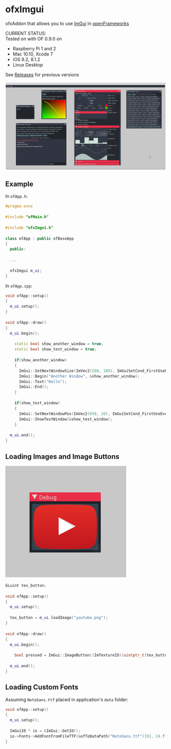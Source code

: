 ofxImgui
========

ofxAddon that allows you to use [ImGui](https://github.com/ocornut/imgui) in [openFrameworks](https://github.com/openframeworks/openFrameworks)

CURRENT STATUS:  
Tested on with OF 0.9.0 on   
 - Raspberry Pi 1 and 2
 - Mac 10.10, Xcode 7
 - iOS 9.2, 8.1.2
 - Linux Desktop

 
See [Releases](https://github.com/jvcleave/ofxImGui/releases/) for previous versions


![Screenshot](images/Screenshot.png)

Example
-------

In `ofApp.h`:

```cpp
#pragma once

#include "ofMain.h"

#include "ofxImgui.h"

class ofApp : public ofBaseApp
{
  public:
  
  ...
  
  ofxImgui m_ui;
}
```

In `ofApp.cpp`:

```cpp
void ofApp::setup()
{
  m_ui.setup();
}

void ofApp::draw()
{
  m_ui.begin();

    static bool show_another_window = true;
    static bool show_test_window = true;

    if(show_another_window)
    {
      ImGui::SetNextWindowSize(ImVec2(200, 100), ImGuiSetCond_FirstUseEver);
      ImGui::Begin("Another Window", &show_another_window);
      ImGui::Text("Hello");
      ImGui::End();
    }

    if(show_test_window)
    {
      ImGui::SetNextWindowPos(ImVec2(650, 20), ImGuiSetCond_FirstUseEver);
      ImGui::ShowTestWindow(&show_test_window);
    }

  m_ui.end();
}
```

Loading Images and Image Buttons
--------------------------------

![ImageButton](images/ImageButton.gif)

```cpp
GLuint tex_button;

void ofApp::setup()
{
  m_ui.setup();

  tex_button = m_ui.loadImage("youtube.png");
}

void ofApp::draw()
{
  m_ui.begin();
  
    bool pressed = ImGui::ImageButton((ImTextureID)(uintptr_t)tex_button, ImVec2(200, 141));
  
  m_ui.end();
}
```

Loading Custom Fonts
--------------------

Assuming `NotoSans.ttf` placed in application's `data` folder:

```cpp
void ofApp::setup()
{
  m_ui.setup();

  ImGuiIO * io = &ImGui::GetIO();
  io->Fonts->AddFontFromFileTTF(&ofToDataPath("NotoSans.ttf")[0], 24.f);
}
```
